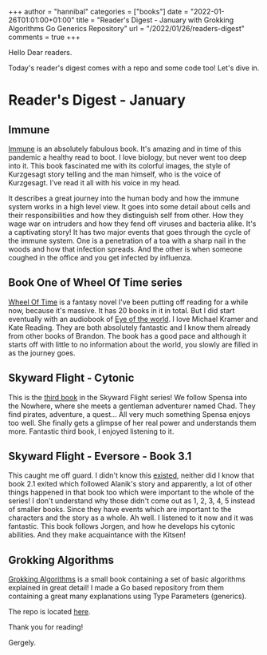 +++
author = "hannibal"
categories = ["books"]
date = "2022-01-26T01:01:00+01:00"
title = "Reader's Digest - January with Grokking Algorithms Go Generics Repository"
url = "/2022/01/26/readers-digest"
comments = true
+++

Hello Dear readers.

Today's reader's digest comes with a repo and some code too! Let's dive in.

# Reader's Digest - January

## Immune

[Immune](https://www.amazon.com/Immune-Journey-Mysterious-System-Keeps/dp/0593241312) is an absolutely fabulous book. It's amazing
and in time of this pandemic a healthy read to boot. I love biology, but never went too deep into it. This book fascinated
me with its colorful images, the style of Kurzgesagt story telling and the man himself, who is the voice of Kurzgesagt.
I've read it all with his voice in my head.

It describes a great journey into the human body and how the immune system works in a high level view. It goes into some
detail about cells and their responsibilities and how they distinguish self from other. How they wage war on intruders
and how they fend off viruses and bacteria alike. It's a captivating story! It has two major events that goes through
the cycle of the immune system. One is a penetration of a toa with a sharp nail in the woods and how that infection
spreads. And the other is when someone coughed in the office and you get infected by influenza.

## Book One of Wheel Of Time series

[Wheel Of Time](https://en.wikipedia.org/wiki/The_Wheel_of_Time) is a fantasy novel I've been putting off reading for a while
now, because it's massive. It has 20 books in it in total. But I did start eventually with an audiobook of [Eye of the world](https://en.wikipedia.org/wiki/The_Eye_of_the_World).
I love Michael Kramer and Kate Reading. They are both absolutely fantastic and I know them already from other books
of Brandon. The book has a good pace and although it starts off with little to no information about the world, you
slowly are filled in as the journey goes.

## Skyward Flight - Cytonic

This is the [third book](https://www.amazon.com/Cytonic-The-Third-Skyward-Novel/dp/B096BLM1Y4) in the Skyward Flight series! We follow Spensa into the Nowhere, where she meets a gentleman
adventurer named Chad. They find pirates, adventure, a quest... All very much something Spensa enjoys too well. She
finally gets a glimpse of her real power and understands them more. Fantastic third book, I enjoyed listening to it.

## Skyward Flight - Eversore - Book 3.1

This caught me off guard. I didn't know this [existed](https://www.amazon.com/Evershore-Skyward-Flight-Novella-3/dp/B09G3KQRNK/), neither did I know that book 2.1 exited which followed Alanik's
story and apparently, a lot of other things happened in that book too which were important to the whole of the series!
I don't understand why those didn't come out as 1, 2, 3, 4, 5 instead of smaller books. Since they have events which
are important to the characters and the story as a whole. Ah well. I listened to it now and it was fantastic. This book
follows Jorgen, and how he develops his cytonic abilities. And they make acquaintance with the Kitsen!

## Grokking Algorithms

[Grokking Algorithms](https://www.amazon.com/Grokking-Algorithms-Aditya-Bhargava-audio/dp/B07HQYBNYK) is a small book containing a set of basic algorithms explained in great detail!
I made a Go based repository from them containing a great many explanations using Type Parameters (generics).

The repo is located [here](https://github.com/Skarlso/grokking-algorithms).

Thank you for reading!

Gergely.
